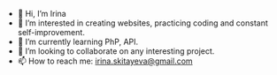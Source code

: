 - 👋 Hi, I’m Irina
- 👀 I’m interested in creating websites, practicing coding and constant self-improvement.
- 🌱 I’m currently learning PhP, API.
- 💞️ I’m looking to collaborate on any interesting project.
- 📫 How to reach me: irina.skitayeva@gmail.com

<!---
Irina256/Irina256 is a ✨ special ✨ repository because its `README.md` (this file) appears on your GitHub profile.
You can click the Preview link to take a look at your changes.
--->
